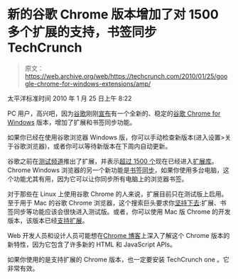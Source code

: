 # 新的谷歌 Chrome 版本增加了对 1500 多个扩展的支持，书签同步 TechCrunch

> 原文：<https://web.archive.org/web/https://techcrunch.com/2010/01/25/google-chrome-for-windows-extensions/amp/>

太平洋标准时间 2010 年 1 月 25 日上午 8:22

<amp-img src="https://web.archive.org/web/20230213120043im_/http://tctechcrunch.files.wordpress.com/2010/01/google-chrome.jpg" class="shot2 amp-wp-unknown-size amp-wp-unknown-width amp-wp-unknown-height amp-wp-enforced-sizes i-amphtml-layout-intrinsic i-amphtml-layout-size-defined" object-fit="contain" layout="intrinsic" i-amphtml-layout="intrinsic"><i-amphtml-sizer class="i-amphtml-sizer"></i-amphtml-sizer></amp-img>PC 用户，高兴吧，因为[谷歌](https://web.archive.org/web/20230213120043/http://google.com/)刚刚[宣布](https://web.archive.org/web/20230213120043/http://googleblog.blogspot.com/2010/01/extensions-bookmark-sync-and-more-for.html)有一个全新的、稳定的[谷歌 Chrome for Windows](https://web.archive.org/web/20230213120043/http://www.google.com/chrome) 版本，增加了扩展和书签同步功能。

如果你已经在使用谷歌浏览器 Windows 版，你可以手动检查新版本(进入设置>关于谷歌浏览器)，或者你可以等待新版本在下周内自动更新。

谷歌之前在[测试频道](https://web.archive.org/web/20230213120043/http://blog.chromium.org/2009/01/google-chrome-release-channels.html)推出了扩展，并表示[超过 1500 个](https://web.archive.org/web/20230213120043/http://chrome.blogspot.com/2010/01/over-1500-new-features-for-google.html)现在已经进入[扩展库](https://web.archive.org/web/20230213120043/https://chrome.google.com/extensions)。Chrome Windows 浏览器的另一个新功能是[书签同步](https://web.archive.org/web/20230213120043/http://chrome.blogspot.com/2009/11/bookmark-sync-and-more-speed-in-latest.html)，如果你使用多台电脑，这个功能尤其有用，因为它可以让你同步所有电脑上的浏览器书签。

对于那些在 Linux 上使用谷歌 Chrome 的人来说，扩展目前只在测试版上启用。至于用于 Mac 的谷歌 Chrome 浏览器，这个搜索巨头要求你[坚持下去](https://web.archive.org/web/20230213120043/https://techcrunch.com/2009/12/08/google-chrome-no-mac-extensions/):扩展、书签同步等功能应该会很快进入测试版。或者，你可以使用 Mac 版 Chrome 的开发版本，该版本已经[支持扩展](https://web.archive.org/web/20230213120043/https://techcrunch.com/2010/01/06/chrome-for-mac-extensions-sync/)。

Web 开发人员和设计人员可能想在[Chrome 博客](https://web.archive.org/web/20230213120043/http://blog.chromium.org/2010/01/more-resources-for-developers.html)上深入了解这个 Chrome 版本的新特性，因为它包含了许多新的 HTML 和 JavaScript APIs。

如果你使用的是支持扩展的 Chrome 版本，也一定要安装 TechCrunch one 。它非常有效。

<amp-analytics data-credentials="include" class="i-amphtml-layout-fixed i-amphtml-layout-size-defined" i-amphtml-layout="fixed"></amp-analytics>